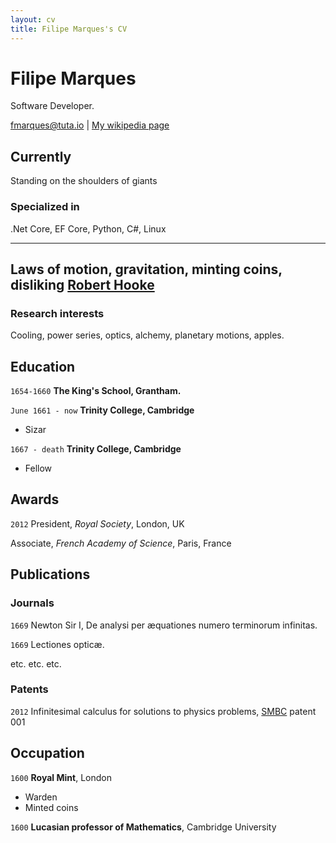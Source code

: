 ```yaml
---
layout: cv
title: Filipe Marques's CV
---
```

# Filipe Marques
Software Developer.

<div id="webaddress">
<a href="fmarques@tuta.io">fmarques@tuta.io</a>
| <a href="http://en.wikipedia.org/wiki/Isaac_Newton">My wikipedia page</a>
</div>


## Currently

Standing on the shoulders of giants

### Specialized in

.Net Core, EF Core, Python, C#, Linux 

---
Laws of motion, gravitation, minting coins, disliking [Robert Hooke](http://en.wikipedia.org/wiki/Robert_Hooke)
---

### Research interests

Cooling, power series, optics, alchemy, planetary motions, apples.


## Education

`1654-1660`
__The King's School, Grantham.__

`June 1661 - now`
__Trinity College, Cambridge__

- Sizar

`1667 - death`
__Trinity College, Cambridge__

- Fellow



## Awards

`2012`
President, *Royal Society*, London, UK

Associate, *French Academy of Science*, Paris, France



## Publications

<!-- A list is also available [online](http://scholar.google.co.uk/citations?user=LTOTl0YAAAAJ) -->

### Journals

`1669`
Newton Sir I, De analysi per æquationes numero terminorum infinitas. 

`1669`
Lectiones opticæ.

etc. etc. etc.

### Patents

`2012`
Infinitesimal calculus for solutions to physics problems, [SMBC](http://www.techdirt.com/articles/20121011/09312820678/if-patents-had-been-around-time-newton.shtml) patent 001


## Occupation

`1600`
__Royal Mint__, London

- Warden
- Minted coins

`1600`
__Lucasian professor of Mathematics__, Cambridge University



<!-- ### Footer

Last updated: May 2013 -->


